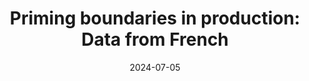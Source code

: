 ---
title: "Priming boundaries in production: Data from French"
collection: talks
type: "Conference talk"
permalink: /talks/2024-07-05-bevivino-SP-2024
venue: "Speech Prosody 2024 (SP2024)"
date: 2024-07-05
location: "Leiden, The Netherlands "
image: '/images/snaps/PP_FR.png'
citation: '<strong>Bevivino, D.</strong>, Huygevelde, M., Hemforth, B., &amp; Turco, G. (2024, July 5). Priming boundaries in production: Data from French. <em>12th International Conference on Speech Prosody. Special Session on Advances in studies on prosodic planning</em>. Leiden, The Netherlands. [Talk &amp; <a href=&quot;https://www.isca-archive.org/speechprosody_2024/bevivino24_speechprosody.html&quot;>Proceedings paper</a>]'
coauthors: 'M. Huygevelde, G. Turco &amp; B. Hemforth'
category: talks
---